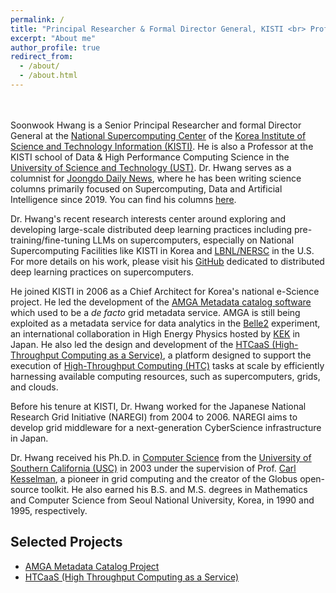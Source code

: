```yaml
---
permalink: /
title: "Principal Researcher & Formal Director General, KISTI <br> Professor, University of Science and Technology"
excerpt: "About me"
author_profile: true
redirect_from: 
  - /about/
  - /about.html
---
```


<br><br>
Soonwook Hwang is a Senior Principal Researcher and formal Director General at the [National Supercomputing Center](https://www.ksc.re.kr/) of the [Korea Institute of Science and Technology Information (KISTI)](https://www.kisti.re.kr/). He is also a Professor at the KISTI school of Data & High Performance Computing Science in the [University of Science and Technology (UST)](https://www.ust.ac.kr/). Dr. Hwang serves as a columnist for [Joongdo Daily News](http://www.joongdo.co.kr/), where he has been writing science columns primarily focused on Supercomputing, Data and Artificial Intelligence since 2019. You can find his columns [here](https://hwang2006.github.io/year-archive/).

Dr. Hwang's recent research interests center around exploring and developing large-scale distributed deep learning practices including pre-training/fine-tuning LLMs on supercomputers, especially on National Supercomputing Facilities like KISTI in Korea and [LBNL/NERSC](https://www.nersc.gov/) in the U.S. For more details on his work, please visit his [GitHub](https://github.com/hwang2006) dedicated to distributed deep learning practices on supercomputers.

He joined KISTI in 2006 as a Chief Architect for Korea's national e-Science project. He led the development of the [AMGA Metadata catalog software](https://amga.web.cern.ch/amga/) which used to be a *de facto* grid metadata service. AMGA is still being exploited as a metadata service for data analytics in the [Belle2](https://www.belle2.org/) experiment, an international collaboration in High Energy Physics hosted by [KEK](https://www.kek.jp/) in Japan.  He also led the design and development of the [HTCaaS (High-Throughput Computing as a Service)](http://htcaas.kisti.re.kr/wiki/), a platform designed to support the execution of [High-Throughput Computing (HTC)](https://en.wikipedia.org/wiki/High-throughput_computing) tasks at scale by efficiently harnessing available computing resources, such as supercomputers, grids, and clouds.

Before his tenure at KISTI, Dr. Hwang worked for the Japanese National Research Grid Initiative (NAREGI) from 2004 to 2006. NAREGI aims to develop grid middleware for a next-generation CyberScience infrastructure in Japan. 

Dr. Hwang received his Ph.D. in [Computer Science](https://www.cs.usc.edu/) from the [University of Southern California (USC)](https://www.usc.edu/) in 2003 under the supervision of Prof. [Carl Kesselman](https://michelson.usc.edu/faculty-directory/carl-kesselman/), a pioneer in grid computing and the creator of the Globus open-source toolkit. He also earned his B.S. and M.S. degrees in Mathematics and Computer Science from Seoul National University, Korea, in 1990 and 1995, respectively.

Selected Projects
------
* [AMGA Metadata Catalog Project](https://amga.web.cern.ch/amga/)
* [HTCaaS (High Throughput Computing as a Service)](http://htcaas.kisti.re.kr/wiki/)

